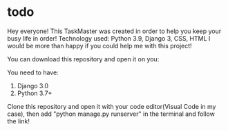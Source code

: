 # todo
 Hey everyone! This TaskMaster was created in order to help you keep your busy life in order! 
 Technology used: Python 3.9, Django 3, CSS, HTML
 I would be more than happy if you could help me with this project!
 
 You can download this repository and open it on you:
 
 You need to have:
 1. Django 3.0
 2. Python 3.7+

Clone this repository and open it with your code editor(Visual Code in my case), then add "python manage.py runserver" in the terminal and follow the link!
 
 

